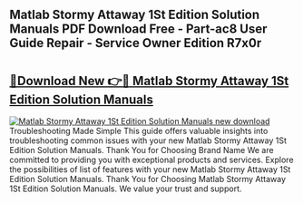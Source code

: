 ## Matlab Stormy Attaway 1St Edition Solution Manuals PDF Download Free - Part-ac8 User Guide Repair - Service Owner Edition R7x0r

# <h2><a href="http://bc83198.oget.top/?id=Matlab+Stormy+Attaway+1St+Edition+Solution+Manuals">🔗Download New 👉🔴 Matlab Stormy Attaway 1St Edition Solution Manuals</a></h2>

[![Matlab Stormy Attaway 1St Edition Solution Manuals new download](https://i.imgur.com/5g1atiW.png)](http://bc83198.oget.top/?id=Matlab+Stormy+Attaway+1St+Edition+Solution+Manuals)
Troubleshooting Made Simple This guide offers valuable insights into troubleshooting common issues with your new Matlab Stormy Attaway 1St Edition Solution Manuals. Thank You for Choosing Brand Name We are committed to providing you with exceptional products and services. Explore the possibilities of list of features with your new Matlab Stormy Attaway 1St Edition Solution Manuals. Thank You for Choosing Matlab Stormy Attaway 1St Edition Solution Manuals. We value your trust and support.
